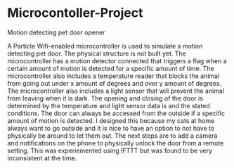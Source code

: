 # Microcontoller-Project
Motion detecting pet door opener

A Particle Wifi-enabled microcontroller is used to simulate a motion detecting pet door. The physical structure is not built yet. The microcontroller has a motion detector connected that triggers a flag when a certain amount of motion is detected for a specific amount of time. The microcontroller also includes a temperature reader that blocks the animal from going out under x amount of degrees and over y amount of degrees. The microcontroller also includes a light sensor that will prevent the animal from leaving when it is dark. The opening and closing of the door is determined by the temperature and light sensor data is and the stated conditions. The door can always be accessed from the outside if a specific amount of motion is detected. I designed this because my cats at home always want to go outside and it is nice to have an option to not have to physically be around to let them out. The next steps are to add a camera and notifications on the phone to physically unlock the door from a remote setting. This was experiemented using IFTTT but was found to be very inconsistent at the time. 
